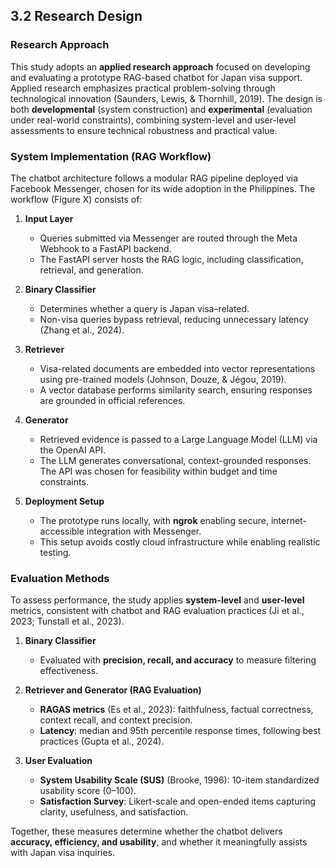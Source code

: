 ## 3.2 Research Design

### Research Approach

This study adopts an **applied research approach** focused on developing and evaluating a prototype RAG-based chatbot for Japan visa support. Applied research emphasizes practical problem-solving through technological innovation (Saunders, Lewis, & Thornhill, 2019). The design is both **developmental** (system construction) and **experimental** (evaluation under real-world constraints), combining system-level and user-level assessments to ensure technical robustness and practical value.

### System Implementation (RAG Workflow)

The chatbot architecture follows a modular RAG pipeline deployed via Facebook Messenger, chosen for its wide adoption in the Philippines. The workflow (Figure X) consists of:

1. **Input Layer**

   * Queries submitted via Messenger are routed through the Meta Webhook to a FastAPI backend.
   * The FastAPI server hosts the RAG logic, including classification, retrieval, and generation.

2. **Binary Classifier**

   * Determines whether a query is Japan visa–related.
   * Non-visa queries bypass retrieval, reducing unnecessary latency (Zhang et al., 2024).

3. **Retriever**

   * Visa-related documents are embedded into vector representations using pre-trained models (Johnson, Douze, & Jégou, 2019).
   * A vector database performs similarity search, ensuring responses are grounded in official references.

4. **Generator**

   * Retrieved evidence is passed to a Large Language Model (LLM) via the OpenAI API.
   * The LLM generates conversational, context-grounded responses. The API was chosen for feasibility within budget and time constraints.

5. **Deployment Setup**

   * The prototype runs locally, with **ngrok** enabling secure, internet-accessible integration with Messenger.
   * This setup avoids costly cloud infrastructure while enabling realistic testing.

### Evaluation Methods

To assess performance, the study applies **system-level** and **user-level** metrics, consistent with chatbot and RAG evaluation practices (Ji et al., 2023; Tunstall et al., 2023).

1. **Binary Classifier**

   * Evaluated with **precision, recall, and accuracy** to measure filtering effectiveness.

2. **Retriever and Generator (RAG Evaluation)**

   * **RAGAS metrics** (Es et al., 2023): faithfulness, factual correctness, context recall, and context precision.
   * **Latency**: median and 95th percentile response times, following best practices (Gupta et al., 2024).

3. **User Evaluation**

   * **System Usability Scale (SUS)** (Brooke, 1996): 10-item standardized usability score (0–100).
   * **Satisfaction Survey**: Likert-scale and open-ended items capturing clarity, usefulness, and satisfaction.

Together, these measures determine whether the chatbot delivers **accuracy, efficiency, and usability**, and whether it meaningfully assists with Japan visa inquiries.
